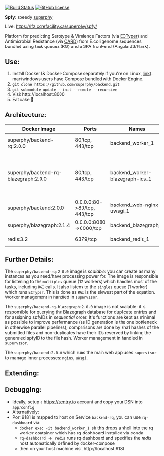[![Build Status](https://travis-ci.org/superphy/backend.svg?branch=master)](https://travis-ci.org/superphy/backend)
[![GitHub license](https://img.shields.io/badge/license-Apache%202-blue.svg)](https://raw.githubusercontent.com/superphy/backend/master/LICENSE)

**Spfy**: speedy [superphy](https://github.com/superphy/semantic)

Live: https://lfz.corefacility.ca/superphy/spfy/

Platform for predicting Serotype & Virulence Factors (via [ECTyper](https://github.com/phac-nml/ecoli_serotyping)) and Antimicrobial Resistance (via [CARD](https://card.mcmaster.ca/analyze/rgi)) from E.coli genome sequences bundled using task queues (RQ) and a SPA front-end (AngularJS/Flask).

## Use:
1. Install Docker (& Docker-Compose separately if you're on Linux, [link](https://docs.docker.com/compose/install/)). mac/windows users have Compose bundled with Docker Engine.
2. `git clone https://github.com/superphy/backend.git`
3. `git submodule update --init --remote --recursive`
4. Visit http://localhost:8000
5. Eat cake :cake:

## Architecture:
Docker Image | Ports | Names | *Description*
--- | --- | --- | ---
superphy/backend-rq:2.0.0 | 80/tcp, 443/tcp | backend_worker_1 | the main redis queue workers
superphy/backend-rq-blazegraph:2.0.0 | 80/tcp, 443/tcp | backend_worker-blazegraph-ids_1 | this handles spfyID generation for the blazegraph database
superphy/backend:2.0.0 | 0.0.0.0:80->80/tcp, 443/tcp | backend_web-nginx-uwsgi_1 | the actual web app interface
superphy/blazegraph:2.1.4 | 0.0.0.0:8080->8080/tcp | backend_blazegraph_1 | Blazegraph Database
redis:3.2 | 6379/tcp | backend_redis_1 | Redis Database

## Further Details:
The `superphy/backend-rq:2.0.0` image is *scalable*: you can create as many instances as you need/have processing power for. The image is responsible for listening to the `multiples` queue (12 workers) which handles most of the tasks, including `RGI` calls. It also listens to the `singles` queue (1 worker) which runs `ECTyper`. This is done as `RGI` is the slowest part of the equation. Worker management in handled in `supervisor`.

The `superphy/backend-rq-blazegraph:2.0.0` image is not scalable: it is responsible for querying the Blazegraph database for duplicate entries and for assigning spfyIDs in *sequential* order. It's functions are kept as minimal as possible to improve performance (as ID generation is the one bottleneck in otherwise parallel pipelines); comparisons are done by sha1 hashes of the submitted files and non-duplicates have their IDs reserved by linking the generated spfyID to the file hash. Worker management in handled in `supervisor`.

The `superphy/backend:2.0.0` which runs the main web app uses `supervisor` to manage inner processes: `nginx`, `uWsgi`.

## Extending:

## Debugging:
* Ideally, setup a https://sentry.io account and copy your DSN into `app/config`
* Alternatively:
* Port 9181 is mapped to host on Service `backend-rq`, you can use `rq-dashboard` via:
  * `docker exec -it backend_worker_1 sh` this drops a shell into the rq worker container which has rq-dashboard installed via conda
  * `rq-dashboard -H redis` runs rq-dashboard and specifies the *redis* host automatically defined by docker-compose
  * then on your host machine visit http://localhost:9181
